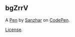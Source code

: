 bgZrrV
------


A [Pen](http://codepen.io/Sanzhick/pen/bgZrrV) by [Sanzhar](http://codepen.io/Sanzhick) on [CodePen](http://codepen.io/).

[License](http://codepen.io/Sanzhick/pen/bgZrrV/license).